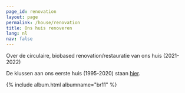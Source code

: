 ```yaml
---
page_id: renovation
layout: page
permalink: /house/renovation
title: Ons huis renoveren
lang: nl
nav: false
---
```


Over de circulaire, biobased renovation/restauratie van ons huis (2021-2022)

De klussen aan ons eerste huis (1995-2020) staan [hier](ms15.html).

<!-- simply so (by Jimmy_Xiao) -->
{% include album.html albumname="br11" %}
